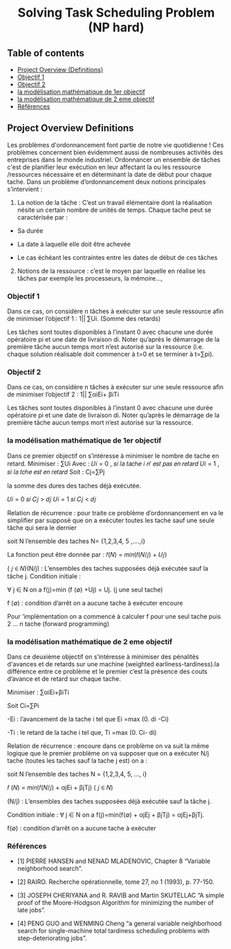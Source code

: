 # <center>Solving Task Scheduling Problem (NP hard)<center>

## Table of contents
- [Project Overview (Definitions)](#project-overview-definitions)
- [Objectif 1 ](#objectif-1)
- [Objectif 2](#objectif-2)
- [la modélisation mathématique de 1er objectif](#la-modélisation-mathématique-de-1er-objectif)
- [la modélisation mathématique de 2 eme objectif](#la-modélisation-mathématique-de-2-eme-objectif)
- [Références](#références)



## Project Overview Definitions
Les problèmes d'ordonnancement font partie de notre vie quotidienne !
Ces problèmes concernent bien évidemment aussi de nombreuses activités
des entreprises dans le monde industriel.
Ordonnancer un ensemble de tâches c'est de planifier leur exécution en
leur affectant la ou les ressource /ressources nécessaire et en
déterminant la date de début pour chaque tache.
Dans un problème d’ordonnancement deux notions principales
s’intervient :
1. La notion de la tâche : C’est un travail élémentaire dont la réalisation
nésite un certain nombre de unités de temps.
Chaque tache peut se caractérisée par :

  - Sa durée

  - La date à laquelle elle doit être achevée
  
  - Le cas échéant les contraintes entre les dates de début de ces tâches
  
2. Notions de la ressource : c’est le moyen par laquelle en réalise les
tâches par exemple les processeurs, la mémoire…,

### Objectif 1

Dans ce cas, on considère n tâches à exécuter sur une seule ressource afin de
minimiser l’objectif 1 : 1|| ∑Ui. (Somme des retards)

Les tâches sont toutes disponibles à l’instant 0 avec chacune une durée
opératoire pi et une date de livraison di. Noter qu’après le démarrage de la
première tâche aucun temps mort n’est autorisé sur la ressource (i.e. chaque
solution réalisable doit commencer à t=0 et se terminer à t=∑pi).

### Objectif 2

Dans ce cas, on considère n tâches à exécuter sur une seule ressource afin de
minimiser l’objectif 2 : 1|| ∑αiEi+ βiTi

Les tâches sont toutes disponibles à l’instant 0 avec chacune une durée
opératoire pi et une date de livraison di. Noter qu’après le démarrage de la
première tâche aucun temps mort n’est autorisé sur la ressource.

### la modélisation mathématique de 1er objectif

Dans ce premier objectif on s’intéresse à minimiser le nombre de tache en
retard.
Minimiser : ∑Ui
Avec :
𝑈𝑖 = 0 , 𝑠𝑖 𝑙𝑎 𝑡𝑎𝑐ℎ𝑒 𝑖 𝑛′ 𝑒𝑠𝑡 𝑝𝑎𝑠 𝑒𝑛 𝑟𝑒𝑡𝑎𝑟𝑑
𝑈𝑖 = 1 , 𝑠𝑖 𝑙𝑎 𝑡𝑐ℎ𝑒 𝑒𝑠𝑡 𝑒𝑛 𝑟𝑒𝑡𝑎𝑟𝑑
Soit : Cj=∑Pj



la somme des dures des taches déjà exécutée.

𝑈𝑖 = 0  𝑠𝑖 𝐶𝑗 > 𝑑𝑗
𝑈𝑖  = 1 𝑠𝑖 𝐶𝑗 < 𝑑𝑗


Relation de récurrence : pour traite ce problème d’ordonnancement en va
le simplifier par supposé que on a exécuter toutes les tache sauf une seule
tâche qui sera le dernier

soit N l’ensemble des taches N= {1,2,3,4, 5 ,….,i}

La fonction peut être donnée par : 𝑓(𝑁) = 𝑚𝑖𝑛(𝑓(𝑁/𝑗) + 𝑈𝑗)


( 𝑗 ∈ 𝑁)(N/j) : L’ensembles des taches supposées déjà exécutée sauf la tâche j.
Condition initiale :

∀ j ∈ N on a f(j)=min (f (∅) +Uj) = Uj. (j une seul tache)

f (∅) : condition d’arrêt on a aucune tache à exécuter encoure

Pour ’implémentation on a commencé à calculer f pour une seul tache puis 2
… n tache (forward programming)


### la modélisation mathématique de 2 eme objectif

Dans ce deuxième objectif on s’intéresse à minimiser des pénalités d'avances
et de retards sur une machine (weighted earliness-tardiness).la différence
entre ce problème et le premier c’est la présence des couts d’avance et de
retard sur chaque tache.

Minimiser : ∑αiEi+βiTi

Soit Ci=∑Pi

-Ei : l’avancement de la tache i tel que Ei =max (0. di -Ci)

-Ti : le retard de la tache i tel que, Ti =max (0. Ci- di)

Relation de récurrence : encoure dans ce problème on va suit la même
logique que le premier problème on va supposer que on a exécuter N/j tache
(toutes les taches sauf la tache j est) on a :

soit N l’ensemble des taches N = {1,2,3,4, 5, …, i}

𝑓 (𝑁) = 𝑚𝑖𝑛(𝑓(𝑁/𝑗) + αjEi + βjTj) ( 𝑗 ∈ 𝑁)

(N/j) : L’ensembles des taches supposées déjà exécutée sauf la tâche j.

Condition initiale : ∀ j ∈ N on a f(j)=min(f(∅) + αjEj + βjTj) = αjEj+βjTj.

f(∅) : condition d’arrêt on a aucune tache à exécuter

### Références 

- [1] PIERRE HANSEN and NENAD MLADENOVIC, Chapter 8 “Variable
neighborhood search”.

- [2] RAIRO. Recherche opérationnelle, tome 27, no 1 (1993), p. 77-150.
  
- [3] JOSEPH CHERIYANA and R. RAVIB and Martin SKUTELLAC “A simple
proof of the Moore-Hodgson Algorithm for minimizing the number of late jobs”.

- [4] PENG GUO and WENMING Cheng “a general variable neighborhood search for
single-machine total tardiness scheduling problems with step-deteriorating jobs”.
